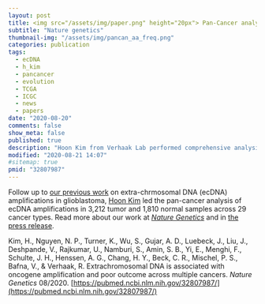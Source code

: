 ```yaml
---
layout: post
title: <img src="/assets/img/paper.png" height="20px"> Pan-Cancer analysis of extrachromosomal DNA amplification
subtitle: "Nature genetics"
thumbnail-img: "/assets/img/pancan_aa_freq.png"
categories: publication
tags:
  - ecDNA
  - h_kim
  - pancancer
  - evolution
  - TCGA
  - ICGC
  - news
  - papers
date: "2020-08-20"
comments: false
show_meta: false
published: true
description: "Hoon Kim from Verhaak Lab performed comprehensive analysis of extra-chromosomal DNA (ecDNA) in a wide variety of cancers, and associates ecDNA with aggressive, difficult-to-treat cases. "
modified: "2020-08-21 14:07"
#sitemap: true
pmid: "32807987"
---
```


Follow up to [our previous work]({{site.url}}/archive/2018-04-ecdna_gbm/) on extra-chrmosomal DNA (ecDNA) amplifications in glioblastoma, [Hoon Kim]({{site.url}}/people/h_kim/) led the pan-cancer analysis of ecDNA amplifications in 3,212 tumor and 1,810 normal samples across 29 cancer types. Read more about our work at [*Nature Genetics*](https://pubmed.ncbi.nlm.nih.gov/32807987/) and in [the press release](https://www.jax.org/news-and-insights/2020/august/extra-chromosomal-dna-and-cancer).<!--more-->

Kim, H., Nguyen, N. P., Turner, K., Wu, S., Gujar, A. D., Luebeck, J., Liu, J., Deshpande, V., Rajkumar, U., Namburi, S., Amin, S. B., Yi, E., Menghi, F., Schulte, J. H., Henssen, A. G., Chang, H. Y., Beck, C. R., Mischel, P. S., Bafna, V., & Verhaak, R. Extrachromosomal DNA is associated with oncogene amplification and poor outcome across multiple cancers. *Nature Genetics* 08/2020. [https://pubmed.ncbi.nlm.nih.gov/32807987/](https://pubmed.ncbi.nlm.nih.gov/32807987/)
